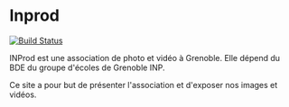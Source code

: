 # Inprod

[![Build Status](https://travis-ci.com/AlexisSonolet/inprod.svg?branch=master)](https://travis-ci.com/AlexisSonolet/inprod)


INProd est une association de photo et vidéo à Grenoble. Elle dépend du BDE du groupe d'écoles de Grenoble INP.

Ce site a pour but de présenter l'association et d'exposer nos images et vidéos.

